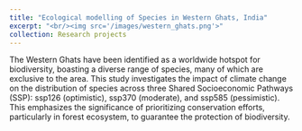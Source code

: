 ```yaml
---
title: "Ecological modelling of Species in Western Ghats, India"
excerpt: "<br/><img src='/images/western_ghats.png'>" 
collection: Research projects
---
```

The Western Ghats have been identified as a worldwide hotspot for biodiversity, boasting a diverse range of species, many of which are exclusive to the area. This study investigates the impact of climate change on the distribution of species across three Shared Socioeconomic Pathways (SSP): ssp126 (optimistic), ssp370 (moderate), and ssp585 (pessimistic). This emphasizes the significance of prioritizing conservation efforts, particularly in forest ecosystem, to guarantee the protection of biodiversity.

